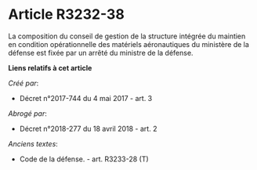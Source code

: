 # Article R3232-38

La composition du conseil de gestion de la structure intégrée du maintien en condition opérationnelle des matériels
aéronautiques du ministère de la défense est fixée par un arrêté du ministre de la défense.

**Liens relatifs à cet article**

_Créé par_:

  - Décret n°2017-744 du 4 mai 2017 - art. 3

_Abrogé par_:

  - Décret n°2018-277 du 18 avril 2018 - art. 2

_Anciens textes_:

  - Code de la défense. - art. R3233-28 (T)
